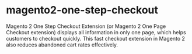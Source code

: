 # magento2-one-step-checkout
Magento 2 One Step Checkout Extension (or Magento 2 One Page Checkout extension) displays all information in only one page, which helps customers to checkout quickly. This fast checkout extension in Magento 2 also reduces abandoned cart rates effectively.
